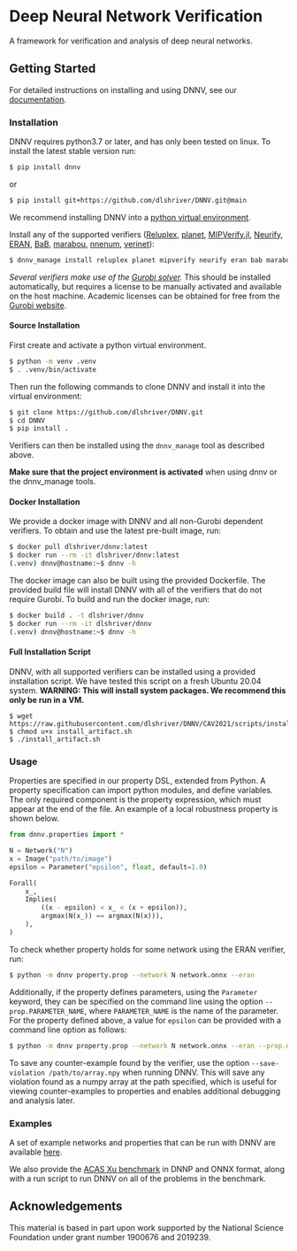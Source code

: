 # Deep Neural Network Verification

A framework for verification and analysis of deep neural networks.

## Getting Started

For detailed instructions on installing and using DNNV, see our [documentation](https://dnnv.readthedocs.io/en/stable/).

### Installation

DNNV requires python3.7 or later, and has only been tested on linux. To install the latest stable version run:

```bash
$ pip install dnnv
```

or

```bash
$ pip install git+https://github.com/dlshriver/DNNV.git@main
```

We recommend installing DNNV into a [python virtual environment](https://docs.python.org/3/tutorial/venv.html).

Install any of the supported verifiers ([Reluplex](https://github.com/guykatzz/ReluplexCav2017), [planet](https://github.com/progirep/planet), [MIPVerify.jl](https://github.com/vtjeng/MIPVerify.jl), [Neurify](https://github.com/tcwangshiqi-columbia/Neurify), [ERAN](https://github.com/eth-sri/eran), [BaB](https://github.com/oval-group/PLNN-verification), [marabou](https://github.com/NeuralNetworkVerification/Marabou), [nnenum](https://github.com/stanleybak/nnenum), [verinet](https://vas.doc.ic.ac.uk/software/neural/)):

```bash
$ dnnv_manage install reluplex planet mipverify neurify eran bab marabou nnenum verinet
```

*Several verifiers make use of the [Gurobi solver](https://www.gurobi.com/).* This should be installed automatically, but requires a license to be manually activated and available on the host machine. Academic licenses can be obtained for free from the [Gurobi website](https://user.gurobi.com/download/licenses/free-academic).

#### Source Installation

First create and activate a python virtual environment.

```bash
$ python -m venv .venv
$ . .venv/bin/activate
```

Then run the following commands to clone DNNV and install it into the virtual environment:

```bash
$ git clone https://github.com/dlshriver/DNNV.git
$ cd DNNV
$ pip install .
```

Verifiers can then be installed using the `dnnv_manage` tool as described above.

**Make sure that the project environment is activated** when using dnnv or the dnnv_manage tools.

#### Docker Installation

We provide a docker image with DNNV and all non-Gurobi dependent verifiers. To obtain and use the latest pre-built image, run:

```bash
$ docker pull dlshriver/dnnv:latest
$ docker run --rm -it dlshriver/dnnv:latest
(.venv) dnnv@hostname:~$ dnnv -h
```

The docker image can also be built using the provided Dockerfile. The provided build file will install DNNV with all of the verifiers that do not require Gurobi. To build and run the docker image, run:

```bash
$ docker build . -t dlshriver/dnnv
$ docker run --rm -it dlshriver/dnnv
(.venv) dnnv@hostname:~$ dnnv -h
```

#### Full Installation Script

DNNV, with all supported verifiers can be installed using a provided installation script. We have tested this script on a fresh Ubuntu 20.04 system. **WARNING: This will install system packages. We recommend this only be run in a VM.**

```
$ wget https://raw.githubusercontent.com/dlshriver/DNNV/CAV2021/scripts/install_artifact.sh
$ chmod u+x install_artifact.sh
$ ./install_artifact.sh
```

### Usage

Properties are specified in our property DSL, extended from Python. A property specification can import python modules, and define variables. The only required component is the property expression, which must appear at the end of the file. An example of a local robustness property is shown below.

```python
from dnnv.properties import *

N = Network("N")
x = Image("path/to/image")
epsilon = Parameter("epsilon", float, default=1.0)

Forall(
    x_,
    Implies(
        ((x - epsilon) < x_ < (x + epsilon)),
        argmax(N(x_)) == argmax(N(x))),
    ),
)
```

To check whether property holds for some network using the ERAN verifier, run:

```bash
$ python -m dnnv property.prop --network N network.onnx --eran
```

Additionally, if the property defines parameters, using the `Parameter` keyword, they can be specified on the command line using the option `--prop.PARAMETER_NAME`, where `PARAMETER_NAME` is the name of the parameter. For the property defined above, a value for `epsilon` can be provided with a command line option as follows:

```bash
$ python -m dnnv property.prop --network N network.onnx --eran --prop.epsilon=2.0
```

To save any counter-example found by the verifier, use the option `--save-violation /path/to/array.npy` when running DNNV. This will save any violation found as a numpy array at the path specified, which is useful for viewing counter-examples to properties and enables additional debugging and analysis later.

### Examples

A set of example networks and properties that can be run with DNNV are available [here](http://cs.virginia.edu/~dls2fc/eranmnist_benchmark.tar.gz).

We also provide the [ACAS Xu benchmark](http://cs.virginia.edu/~dls2fc/acasxu_benchmark.tar.gz) in DNNP and ONNX format, along with a run script to run DNNV on all of the problems in the benchmark.

## Acknowledgements

This material is based in part upon work supported by the National Science Foundation under grant number 1900676 and 2019239.
